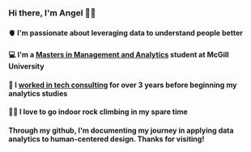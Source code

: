 ### Hi there, I'm Angel 👋🏾
#### 🫀 I'm passionate about leveraging data to understand people better
#### 💻 I'm a [Masters in Management and Analytics](https://www.mcgill.ca/desautels/programs/mma/program-overview) student at McGill University 
#### 💼 I [worked in tech consulting](https://www.linkedin.com/in/aoluwole-rotimi/) for over 3 years before beginning my analytics studies
#### 🧗‍♀️ I love to go indoor rock climbing in my spare time

#### Through my github, I'm documenting my journey in applying data analytics to human-centered design. Thanks for visiting! 

<!--
**aoluwolerotimi/aoluwolerotimi** is a ✨ _special_ ✨ repository because its `README.md` (this file) appears on your GitHub profile.

Here are some ideas to get you started:

- 🔭 I’m currently working on ...
- 🌱 I’m currently learning ...
- 👯 I’m looking to collaborate on ...
- 🤔 I’m looking for help with ...
- 💬 Ask me about ...
- 📫 How to reach me: ...
- 😄 Pronouns: ...
- ⚡ Fun fact: ...
-->
